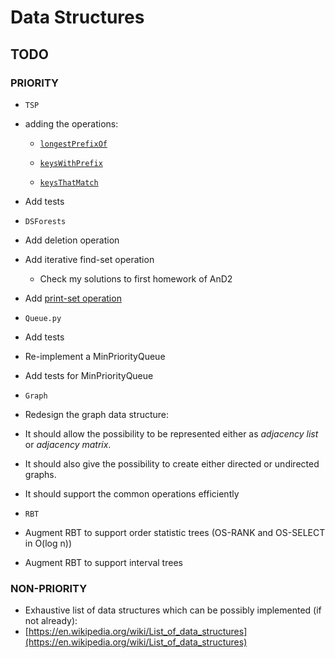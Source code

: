 # Data Structures

## TODO 

### PRIORITY

- `TSP`

 - adding the operations:
 
    - [`longestPrefixOf`](https://github.com/nelson-brochado/algs4/blob/master/src/main/java/edu/princeton/cs/algs4/TST.java)
   
    - [`keysWithPrefix`](https://github.com/nelson-brochado/algs4/blob/master/src/main/java/edu/princeton/cs/algs4/TST.java)
   
    - [`keysThatMatch`](https://github.com/nelson-brochado/algs4/blob/master/src/main/java/edu/princeton/cs/algs4/TST.java)
 
 - Add tests

- `DSForests`
 - Add deletion operation
 - Add iterative find-set operation
   - Check my solutions to first homework of AnD2
 - Add [print-set operation](http://stackoverflow.com/questions/23055236/union-find-retrieve-all-members-of-a-set-efficiently)

- `Queue.py`
 - Add tests
 - Re-implement a MinPriorityQueue 
  - Add tests for MinPriorityQueue

- `Graph`
 - Redesign the graph data structure:
 - It should allow the possibility to be represented either as _adjacency list_ or _adjacency matrix_. 
 - It should also give the possibility to create either directed or undirected graphs.
 - It should support the common operations efficiently
 
 - `RBT`
 
  - Augment RBT to support order statistic trees (OS-RANK and OS-SELECT in O(log n))
  - Augment RBT to support interval trees

### NON-PRIORITY

- Exhaustive list of data structures which can be possibly implemented (if not already):
 - [https://en.wikipedia.org/wiki/List_of_data_structures](https://en.wikipedia.org/wiki/List_of_data_structures)
